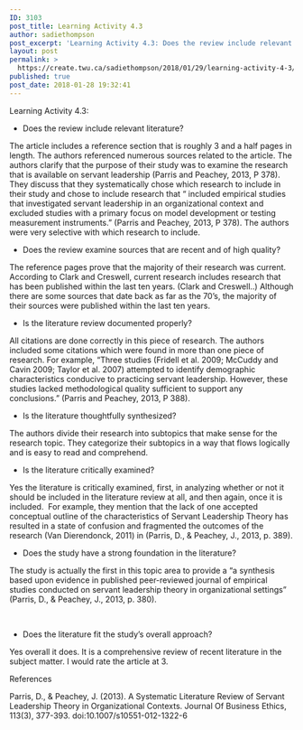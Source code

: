 ```yaml
---
ID: 3103
post_title: Learning Activity 4.3
author: sadiethompson
post_excerpt: 'Learning Activity 4.3: Does the review include relevant literature? The article includes a reference section that is roughly 3 and a half pages in length. The authors referenced numerous sources related to the article. The authors clarify that the purpose of their study was to examine the research that is available on servant leadership (Parris &hellip; <p><a href="https://create.twu.ca/sadiethompson/2018/01/29/learning-activity-4-3/">Continue reading<span> "Learning Activity 4.3"</span></a></p>'
layout: post
permalink: >
  https://create.twu.ca/sadiethompson/2018/01/29/learning-activity-4-3/
published: true
post_date: 2018-01-28 19:32:41
---
```

<span style="font-weight: 400">Learn</span><span style="font-weight: 400">ing Activity 4.3:</span>

<ul>
<li style="font-weight: 400"><span style="font-weight: 400">Does the review include relevant literature?</span></li>
</ul>

<span style="font-weight: 400">The article includes a reference section that is roughly 3 and a half pages in length. The authors referenced numerous sources related to the article. The authors clarify that the purpose of their study was to examine the research that is available on servant leadership (Parris and Peachey, 2013, P 378). They discuss that they systematically chose which research to include in their study and chose to include research that “ included empirical studies that investigated servant leadership in an organizational context and excluded studies with a primary focus on model development or testing measurement instruments.” (Parris and Peachey, 2013, P 378). The authors were very selective with which research to include. </span>

<ul>
<li style="font-weight: 400"><span style="font-weight: 400">Does the review examine sources that are recent and of high quality?</span></li>
</ul>

<span style="font-weight: 400">The reference pages prove that the majority of their research was current. According to Clark and Creswell, current research includes research that has been published within the last ten years. (Clark and Creswell..) Although there are some sources that date back as far as the 70’s, the majority of their sources were published within the last ten years. </span>

<ul>
<li style="font-weight: 400"><span style="font-weight: 400">Is the literature review documented properly?</span></li>
</ul>

<span style="font-weight: 400">All citations are done correctly in this piece of research. The authors included some citations which were found in more than one piece of research. For example, “Three studies (Fridell et al. 2009; McCuddy and Cavin 2009; Taylor et al. 2007) attempted to identify demographic characteristics conducive to practicing servant leadership. However, these studies lacked methodological quality sufficient to support any conclusions.” (Parris and Peachey, 2013, P 388). </span>

<ul>
<li style="font-weight: 400"><span style="font-weight: 400">Is the literature thoughtfully synthesized?</span></li>
</ul>

<span style="font-weight: 400">The authors divide their research into subtopics that make sense for the research topic. They categorize their subtopics in a way that flows logically and is easy to read and comprehend.</span>

<ul>
<li style="font-weight: 400"><span style="font-weight: 400">Is the literature critically examined?</span></li>
</ul>

<span style="font-weight: 400">Yes the literature is critically examined, first, in analyzing whether or not it should be included in the literature review at all, and then again, once it is included.  For example, they mention that the lack of one accepted conceptual outline of the characteristics of Servant Leadership Theory has resulted in a state of confusion and fragmented the outcomes of the research (Van Dierendonck, 2011) in (Parris, D., &amp; Peachey, J., 2013, p. 389).</span>

<ul>
<li style="font-weight: 400"><span style="font-weight: 400">Does the study have a strong foundation in the literature?</span></li>
</ul>

<span style="font-weight: 400">The study is actually the first in this topic area to provide a “a synthesis based upon evidence in published peer-reviewed journal of empirical studies conducted on servant leadership theory in organizational settings” (Parris, D., &amp; Peachey, J., 2013, p. 380).</span>

&nbsp;

<ul>
<li style="font-weight: 400"><span style="font-weight: 400">Does the literature fit the study’s overall approach?</span></li>
</ul>

<span style="font-weight: 400">Yes overall it does. It is a comprehensive review of recent literature in the subject matter. I would rate the article at 3.</span>

<span style="font-weight: 400">References</span>

<span style="font-weight: 400">Parris, D., &amp; Peachey, J. (2013). A Systematic Literature Review of Servant Leadership Theory in Organizational Contexts. Journal Of Business Ethics, 113(3), 377-393. doi:10.1007/s10551-012-1322-6</span>